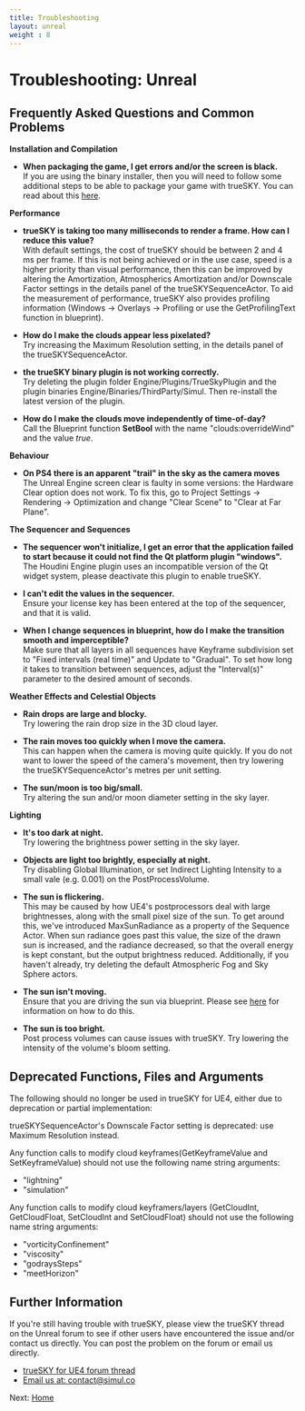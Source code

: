 ```yaml
---
title: Troubleshooting
layout: unreal
weight : 8
---
```


Troubleshooting: Unreal
================


Frequently Asked Questions and Common Problems
---------------

**Installation and Compilation**

* **When packaging the game, I get errors and/or the screen is black.**
<br>If you are using the binary installer, then you will need to follow some additional steps to be able to package your game with trueSKY. You can read about this [here](https://docs.simul.co/unrealengine/Deploy.html). 


**Performance**

* **trueSKY is taking too many milliseconds to render a frame. How can I reduce this value?**
<br>With default settings, the cost of trueSKY should be between 2 and 4 ms per frame. If this is not being achieved or in the use case, speed is a higher priority than visual performance, then this can be improved by altering the Amortization, Atmospherics Amortization and/or Downscale Factor settings in the details panel of the trueSKYSequenceActor. To aid the measurement of performance, trueSKY also provides profiling information (Windows -> Overlays -> Profiling or use the GetProfilingText function in blueprint).

* **How do I make the clouds appear less pixelated?**
<br>Try increasing the Maximum Resolution setting, in the details panel of the trueSKYSequenceActor.

* **the trueSKY binary plugin is not working correctly.**
<br>Try deleting the plugin folder Engine/Plugins/TrueSkyPlugin and the plugin binaries Engine/Binaries/ThirdParty/Simul. Then re-install the latest version of the plugin.

* **How do I make the clouds move independently of time-of-day?**
<br>Call the Blueprint function **SetBool** with the name "clouds:overrideWind" and the value *true*.

**Behaviour**

* **On PS4 there is an apparent "trail" in the sky as the camera moves**
<br>The Unreal Engine screen clear is faulty in some versions: the Hardware Clear option does not work. To fix this, go to Project Settings -> Rendering -> Optimization and change "Clear Scene" to "Clear at Far Plane".

**The Sequencer and Sequences**

* **The sequencer won't initialize, I get an error that the application failed to start because it could not find the Qt platform plugin "windows".**
<br>The Houdini Engine plugin uses an incompatible version of the Qt widget system, please deactivate this plugin to enable trueSKY.

* **I can't edit the values in the sequencer.**
<br>Ensure your license key has been entered at the top of the sequencer, and that it is valid.

* **When I change sequences in blueprint, how do I make the transition smooth and imperceptible?**
<br>Make sure that all layers in all sequences have Keyframe subdivision set to "Fixed intervals (real time)" and Update to "Gradual". To set how long it takes to transition between sequences, adjust the "Interval(s)" parameter to the desired amount of seconds.


**Weather Effects and Celestial Objects**

* **Rain drops are large and blocky.**
<br>Try lowering the rain drop size in the 3D cloud layer.

* **The rain moves too quickly when I move the camera.**
<br>This can happen when the camera is moving quite quickly. If you do not want to lower the speed of the camera's movement, then try lowering the trueSKYSequenceActor's metres per unit setting.

* **The sun/moon is too big/small.**
<br>Try altering the sun and/or moon diameter setting in the sky layer.


**Lighting**

* **It's too dark at night.**
<br>Try lowering the brightness power setting in the sky layer.

* **Objects are light too brightly, especially at night.**
<br>Try disabling Global Illumination, or set Indirect Lighting Intensity to a small vale (e.g. 0.001) on the PostProcessVolume.

* **The sun is flickering.**
<br>This may be caused by how UE4's postprocessors deal with large brightnesses, along with the small pixel size of the sun. To get around this, we've introduced MaxSunRadiance as a property of the Sequence Actor. When sun radiance goes past this value, the size of the drawn sun is increased, and the radiance decreased, so that the overall energy is kept constant, but the output brightness reduced. Additionally, if you haven't already, try deleting the default Atmospheric Fog and Sky Sphere actors.

* **The sun isn't moving.**
<br>Ensure that you are driving the sun via blueprint. Please see [here](https://docs.simul.co/unrealengine/Blueprint.html) for information on how to do this.

* **The sun is too bright.**
<br>Post process volumes can cause issues with trueSKY. Try lowering the intensity of the volume's bloom setting.



Deprecated Functions, Files and Arguments
---------------------

The following should no longer be used in trueSKY for UE4, either due to deprecation or partial implementation:

trueSKYSequenceActor's Downscale Factor setting is deprecated: use Maximum Resolution instead.

Any function calls to modify cloud keyframes(GetKeyframeValue and SetKeyframeValue) should not use the following name string arguments:

* "lightning"
* "simulation"

Any function calls to modify cloud keyframers/layers (GetCloudInt, GetCloudFloat, SetCloudInt and SetCloudFloat) should not use the following name string arguments:

* "vorticityConfinement"
* "viscosity"
* "godraysSteps"
* "meetHorizon"


Further Information
-----------------

If you're still having trouble with trueSKY, please view the trueSKY thread on the Unreal forum to see if other users have encountered the issue and/or contact us directly. You can post the problem on the forum or email us directly.

* [trueSKY for UE4 forum thread](https://forums.unrealengine.com/showthread.php?33944-RELEASED-trueSKY-Alpha-for-UE4-Complete-Sky-and-Weather-System/)
* [Email us at: contact@simul.co](mailto:contact@simul.co)


Next: <a href="/unrealengine/index">Home</a>